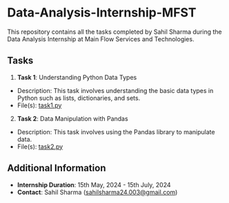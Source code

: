 # Data-Analysis-Internship-MFST
This repository contains all the tasks completed by Sahil Sharma during the Data Analysis Internship at Main Flow Services and Technologies.

## Tasks
1. **Task 1**: Understanding Python Data Types
- Description: This task involves understanding the basic data types in Python such as lists, dictionaries, and sets.
- File(s): [task1.py](task1.py)
2. **Task 2**: Data Manipulation with Pandas
- Description: This task involves using the Pandas library to manipulate data.
- File(s): [task2.py](task2.py)

## Additional Information

- **Internship Duration**: 15th May, 2024 - 15th July, 2024
- **Contact**: Sahil Sharma (sahilsharma24.003@gmail.com)
